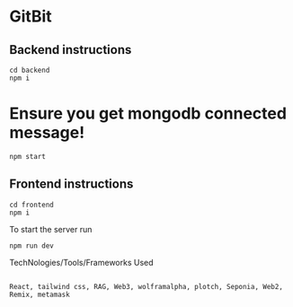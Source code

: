 # GitBit

## Backend instructions

```
cd backend
npm i
```
# Ensure you get mongodb connected message!

```
npm start
```

## Frontend instructions

```
cd frontend
npm i
```

To start the server run 
```
npm run dev
```


TechNologies/Tools/Frameworks Used 
```

React, tailwind css, RAG, Web3, wolframalpha, plotch, Seponia, Web2, Remix, metamask 
```









